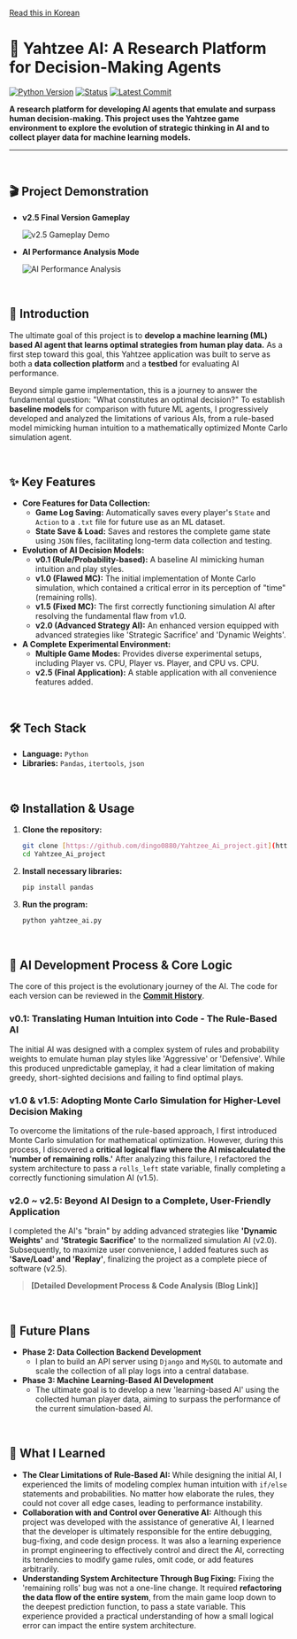 [Read this in Korean](./README.ko.md)

# 🎲 Yahtzee AI: A Research Platform for Decision-Making Agents

[![Python Version](https://img.shields.io/badge/Python-3.9%2B-blue?logo=python)](https://www.python.org/)
[![Status](https://img.shields.io/badge/Status-v2.5%20Completed-success)]()
[![Latest Commit](https://img.shields.io/github/last-commit/dingo0880/Yahtzee_Ai_project)](https://github.com/dingo0880/Yahtzee_Ai_project/commits/main)

**A research platform for developing AI agents that emulate and surpass human decision-making. This project uses the Yahtzee game environment to explore the evolution of strategic thinking in AI and to collect player data for machine learning models.**

---

<br>

## 🎬 Project Demonstration

* **v2.5 Final Version Gameplay**

    ![v2.5 Gameplay Demo](./assets/play.gif)

* **AI Performance Analysis Mode**

    ![AI Performance Analysis](./assets/statistics.png)

<br>

## 📖 Introduction

The ultimate goal of this project is to **develop a machine learning (ML) based AI agent that learns optimal strategies from human play data.** As a first step toward this goal, this Yahtzee application was built to serve as both a **data collection platform** and a **testbed** for evaluating AI performance.

Beyond simple game implementation, this is a journey to answer the fundamental question: "What constitutes an optimal decision?" To establish **baseline models** for comparison with future ML agents, I progressively developed and analyzed the limitations of various AIs, from a rule-based model mimicking human intuition to a mathematically optimized Monte Carlo simulation agent.

<br>

## ✨ Key Features

-   **Core Features for Data Collection:**
    -   **Game Log Saving:** Automatically saves every player's `State` and `Action` to a `.txt` file for future use as an ML dataset.
    -   **State Save & Load:** Saves and restores the complete game state using `JSON` files, facilitating long-term data collection and testing.
-   **Evolution of AI Decision Models:**
    -   **v0.1 (Rule/Probability-based):** A baseline AI mimicking human intuition and play styles.
    -   **v1.0 (Flawed MC):** The initial implementation of Monte Carlo simulation, which contained a critical error in its perception of "time" (remaining rolls).
    -   **v1.5 (Fixed MC):** The first correctly functioning simulation AI after resolving the fundamental flaw from v1.0.
    -   **v2.0 (Advanced Strategy AI):** An enhanced version equipped with advanced strategies like 'Strategic Sacrifice' and 'Dynamic Weights'.
-   **A Complete Experimental Environment:**
    -   **Multiple Game Modes:** Provides diverse experimental setups, including Player vs. CPU, Player vs. Player, and CPU vs. CPU.
    -   **v2.5 (Final Application):** A stable application with all convenience features added.

<br>

## 🛠️ Tech Stack

-   **Language:** `Python`
-   **Libraries:** `Pandas`, `itertools`, `json`

<br>

## ⚙️ Installation & Usage

1.  **Clone the repository:**
    ```bash
    git clone [https://github.com/dingo0880/Yahtzee_Ai_project.git](https://github.com/dingo0880/Yahtzee_Ai_project.git)
    cd Yahtzee_Ai_project
    ```
2.  **Install necessary libraries:**
    ```bash
    pip install pandas
    ```
3.  **Run the program:**
    ```bash
    python yahtzee_ai.py
    ```

<br>

## 🧠 AI Development Process & Core Logic

The core of this project is the evolutionary journey of the AI. The code for each version can be reviewed in the **[Commit History](https://github.com/dingo0880/Yahtzee_Ai_project/commits/main)**.

### v0.1: Translating Human Intuition into Code - The Rule-Based AI
The initial AI was designed with a complex system of rules and probability weights to emulate human play styles like 'Aggressive' or 'Defensive'. While this produced unpredictable gameplay, it had a clear limitation of making greedy, short-sighted decisions and failing to find optimal plays.

### v1.0 & v1.5: Adopting Monte Carlo Simulation for Higher-Level Decision Making
To overcome the limitations of the rule-based approach, I first introduced Monte Carlo simulation for mathematical optimization. However, during this process, I discovered a **critical logical flaw where the AI miscalculated the 'number of remaining rolls.'** After analyzing this failure, I refactored the system architecture to pass a `rolls_left` state variable, finally completing a correctly functioning simulation AI (v1.5).

### v2.0 ~ v2.5: Beyond AI Design to a Complete, User-Friendly Application
I completed the AI's "brain" by adding advanced strategies like **'Dynamic Weights'** and **'Strategic Sacrifice'** to the normalized simulation AI (v2.0). Subsequently, to maximize user convenience, I added features such as **'Save/Load' and 'Replay'**, finalizing the project as a complete piece of software (v2.5).

> **[Detailed Development Process & Code Analysis (Blog Link)]**

<br>

## 🚀 Future Plans

-   **Phase 2: Data Collection Backend Development**
    -   I plan to build an API server using `Django` and `MySQL` to automate and scale the collection of all play logs into a central database.
-   **Phase 3: Machine Learning-Based AI Development**
    -   The ultimate goal is to develop a new 'learning-based AI' using the collected human player data, aiming to surpass the performance of the current simulation-based AI.

<br>

## 🤔 What I Learned

-   **The Clear Limitations of Rule-Based AI:** While designing the initial AI, I experienced the limits of modeling complex human intuition with `if/else` statements and probabilities. No matter how elaborate the rules, they could not cover all edge cases, leading to performance instability.
-   **Collaboration with and Control over Generative AI:** Although this project was developed with the assistance of generative AI, I learned that the developer is ultimately responsible for the entire debugging, bug-fixing, and code design process. It was also a learning experience in prompt engineering to effectively control and direct the AI, correcting its tendencies to modify game rules, omit code, or add features arbitrarily.
-   **Understanding System Architecture Through Bug Fixing:** Fixing the 'remaining rolls' bug was not a one-line change. It required **refactoring the data flow of the entire system**, from the main game loop down to the deepest prediction function, to pass a state variable. This experience provided a practical understanding of how a small logical error can impact the entire system architecture.
